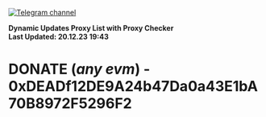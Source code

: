 [![Telegram channel](https://img.shields.io/endpoint?url=https://runkit.io/damiankrawczyk/telegram-badge/branches/master?url=https://t.me/n4z4v0d)](https://t.me/n4z4v0d) 

**Dynamic Updates Proxy List with Proxy Checker**  
**Last Updated: 20.12.23 19:43**

# DONATE (_any evm_) - 0xDEADf12DE9A24b47Da0a43E1bA70B8972F5296F2
